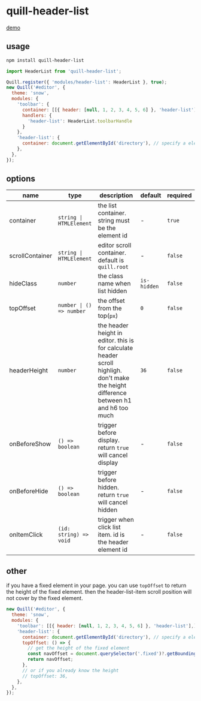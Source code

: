 # quill-header-list

[demo](https://opentiny.github.io/quill-header-list/)

## usage

```bash
npm install quill-header-list
```

```js
import HeaderList from 'quill-header-list';

Quill.register({ 'modules/header-list': HeaderList }, true);
new Quill('#editor', {
  theme: 'snow',
  modules: {
    'toolbar': {
      container: [[{ header: [null, 1, 2, 3, 4, 5, 6] }, 'header-list']],
      handlers: {
        'header-list': HeaderList.toolbarHandle
      }
    },
    'header-list': {
      container: document.getElementById('directory'), // specify a element to receive the header list
    },
  },
});
```

## options

| name            | type                     | description                                                                                                                            | default     | required |
| --------------- | ------------------------ | -------------------------------------------------------------------------------------------------------------------------------------- | ----------- | -------- |
| container       | `string \| HTMLElement`  | the list container. string must be the element id                                                                                      | -           | `true`   |
| scrollContainer | `string \| HTMLElement`  | editor scroll container. default is `quill.root`                                                                                       | -           | `false`  |
| hideClass       | `number`                 | the class name when list hidden                                                                                                        | `is-hidden` | `false`  |
| topOffset       | `number \| () => number` | the offset from the top(`px`)                                                                                                          | `0`         | `false`  |
| headerHeight    | `number`                 | the header height in editor. this is for calculate header scroll highligh. don't make the height difference between h1 and h6 too much | `36`        | `false`  |
| onBeforeShow    | `() => boolean`          | trigger before display. return `true` will cancel display                                                                              | -           | `false`  |
| onBeforeHide    | `() => boolean`          | trigger before hidden. return `true` will cancel hidden                                                                                | -           | `false`  |
| onItemClick     | `(id: string) => void`   | trigger when click list item. id is the header element id                                                                              | -           | `false`  |

## other

if you have a fixed element in your page. you can use `topOffset` to return the height of the fixed element. then the header-list-item scroll position will not cover by the fixed element.

```js
new Quill('#editor', {
  theme: 'snow',
  modules: {
    'toolbar': [[{ header: [null, 1, 2, 3, 4, 5, 6] }, 'header-list'],],
    'header-list': {
      container: document.getElementById('directory'), // specify a element to receive the header list
      topOffset: () => {
        // get the height of the fixed element
        const navOffset = document.querySelector('.fixed')?.getBoundingClientRect().height || 0;
        return navOffset;
      },
      // or if you already know the height
      // topOffset: 36,
    },
  },
});
```
